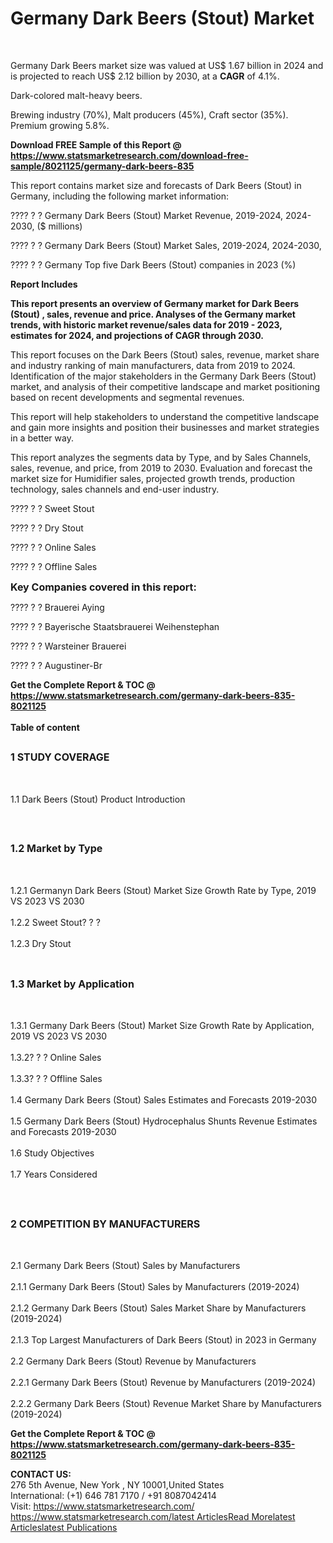 <h1>Germany Dark Beers (Stout) Market</h1><br/><p>Germany Dark Beers market size was valued at US$ 1.67 billion in 2024 and is projected to reach US$ 2.12 billion by 2030, at a <strong>CAGR</strong> of 4.1%.</p><p>Dark-colored malt-heavy beers.</p><p>Brewing industry (70%), Malt producers (45%), Craft sector (35%). Premium growing 5.8%.</p><p><strong>Download FREE Sample of this Report @ <a href="https://www.statsmarketresearch.com/download-free-sample/8021125/germany-dark-beers-835">https://www.statsmarketresearch.com/download-free-sample/8021125/germany-dark-beers-835</a></strong></p><p>This report contains market size and forecasts of Dark Beers (Stout) in Germany, including the following market information:</p><p>???? ? ? Germany Dark Beers (Stout) Market Revenue, 2019-2024, 2024-2030, ($ millions)</p><p>???? ? ? Germany Dark Beers (Stout) Market Sales, 2019-2024, 2024-2030,</p><p>???? ? ? Germany Top five Dark Beers (Stout) companies in 2023 (%)</p><p><strong>Report Includes</strong></p><p><strong>This report presents an overview of Germany market for Dark Beers (Stout) , sales, revenue and price. Analyses of the Germany market trends, with historic market revenue/sales data for 2019 - 2023, estimates for 2024, and projections of <strong>CAGR</strong> through 2030.</strong></p><p>This report focuses on the Dark Beers (Stout) sales, revenue, market share and industry ranking of main manufacturers, data from 2019 to 2024. Identification of the major stakeholders in the Germany Dark Beers (Stout) market, and analysis of their competitive landscape and market positioning based on recent developments and segmental revenues.</p><p>This report will help stakeholders to understand the competitive landscape and gain more insights and position their businesses and market strategies in a better way.</p><p>This report analyzes the segments data by Type, and by Sales Channels, sales, revenue, and price, from 2019 to 2030. Evaluation and forecast the market size for Humidifier sales, projected growth trends, production technology, sales channels and end-user industry.</p><p>???? ? ? Sweet Stout</p><p>???? ? ? Dry Stout</p><p>???? ? ? Online Sales</p><p>???? ? ? Offline Sales</p><p><span style="font-size:16px"><strong>Key Companies covered in this report:</strong></span></p><p>???? ? ? Brauerei Aying</p><p>???? ? ? Bayerische Staatsbrauerei Weihenstephan</p><p>???? ? ? Warsteiner Brauerei</p><p>???? ? ? Augustiner-Br</p><div><b>Get the Complete Report & TOC @ <a href="https://www.statsmarketresearch.com/germany-dark-beers-835-8021125">https://www.statsmarketresearch.com/germany-dark-beers-835-8021125</a></b></div><br><b>Table of content</b><p><h2><span style="font-size:16px"><strong>1 STUDY COVERAGE</strong></span></h2><br /><p>1.1 Dark Beers (Stout) Product Introduction</p><br /><h2><span style="font-size:16px"><strong>1.2 Market by Type</strong></span></h2><br /><p>1.2.1 Germanyn Dark Beers (Stout) Market Size Growth Rate by Type, 2019 VS 2023 VS 2030<br /><br />1.2.2 Sweet Stout? ? ? <br /><br />1.2.3 Dry Stout<br /><br /><h2><span style="font-size:16px"><strong>1.3 Market by Application</strong></span></h2><br /><p>1.3.1 Germany Dark Beers (Stout) Market Size Growth Rate by Application, 2019 VS 2023 VS 2030<br /><br />1.3.2? ? ? Online Sales<br /><br />1.3.3? ? ? Offline Sales<br /><br />1.4 Germany Dark Beers (Stout) Sales Estimates and Forecasts 2019-2030<br /><br />1.5 Germany Dark Beers (Stout) Hydrocephalus Shunts Revenue Estimates and Forecasts 2019-2030<br /><br />1.6 Study Objectives<br /><br />1.7 Years Considered</p><br /><h2><span style="font-size:16px"><strong>2 COMPETITION BY MANUFACTURERS</strong></span></h2><br /><p>2.1 Germany Dark Beers (Stout) Sales by Manufacturers<br /><br />2.1.1 Germany Dark Beers (Stout) Sales by Manufacturers (2019-2024)<br /><br />2.1.2 Germany Dark Beers (Stout) Sales Market Share by Manufacturers (2019-2024)<br /><br />2.1.3 Top Largest Manufacturers of Dark Beers (Stout) in 2023 in Germany<br /><br />2.2 Germany Dark Beers (Stout) Revenue by Manufacturers<br /><br />2.2.1 Germany Dark Beers (Stout) Revenue by Manufacturers (2019-2024)<br /><br />2.2.2 Germany Dark Beers (Stout) Revenue Market Share by Manufacturers (2019-2024)<br <br><div><b>Get the Complete Report & TOC @ <a href="https://www.statsmarketresearch.com/germany-dark-beers-835-8021125">https://www.statsmarketresearch.com/germany-dark-beers-835-8021125</a></b></div></p> <b>CONTACT US:</b><br>276 5th Avenue, New York , NY 10001,United States<br>International: (+1) 646 781 7170 / +91 8087042414<br>Visit: <a href="https://www.statsmarketresearch.com/">https://www.statsmarketresearch.com/</a><br><a href="https://gyeongbokgung.com">https://www.statsmarketresearch.com/</a><a href="https://hallyeomaritime.com">latest Articles</a><a href="https://jingwansa.com">Read More</a><a href=https://nguoiviet.jp/">latest Articles</a><a href="https://www.intelmarketresearch.com/">latest Publications</a>